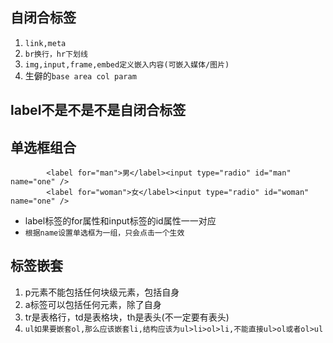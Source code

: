 ## 自闭合标签
1. `link,meta`
2. `br换行，hr下划线`
3. `img,input,frame,embed定义嵌入内容(可嵌入媒体/图片)`
4. 生僻的`base area col param `

## label不是不是不是自闭合标签

## 单选框组合
```
		<label for="man">男</label><input type="radio" id="man" name="one" />
		<label for="woman">女</label><input type="radio" id="woman" name="one" />
```
* label标签的for属性和input标签的id属性一一对应
* `根据name设置单选框为一组，只会点击一个生效`

## 标签嵌套
1. p元素不能包括任何块级元素，包括自身
2. a标签可以包括任何元素，除了自身
3. tr是表格行，td是表格块，th是表头(不一定要有表头)
4. `ul如果要嵌套ol,那么应该嵌套li,结构应该为ul>li>ol>li,不能直接ul>ol或者ol>ul`
